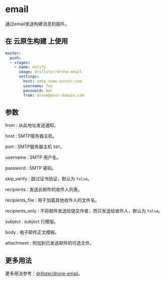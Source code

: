 # email

通过email发送构建消息的插件。

## 在 云原生构建 上使用

```yml
master:
  push:
  - stages:
    - name: notify
      image: drillster/drone-email
      settings:
        host: smtp.some-server.com
        username: foo
        password: bar
        from: drone@your-domain.com
```

## 参数

from
: 从此地址发送通知。

host
: SMTP服务器主机。

port
: SMTP服务器主机 `587`。

username
: SMTP 用户名。

password
: SMTP 密码。

skip_verify
: 跳过证书验证，默认为 `false`。

recipients
: 发送此邮件的收件人列表。

recipients_file
: 用于加载其他收件人的文件名。

recipients_only
: 不将邮件发送给提交作者，而只发送给收件人，默认为 `false`。

subject
: subject 行模版。

body
: 电子邮件正文模板。

attachment
: 附加到已发送邮件的可选文件。

## 更多用法

更多用法参考：[drillster/drone-email](https://github.com/drillster/drone-email)。
